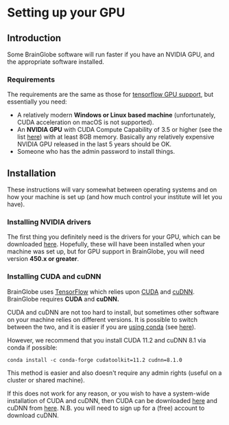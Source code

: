 # Setting up your GPU

## Introduction
Some BrainGlobe software will run faster if you have an NVIDIA GPU, and the appropriate software installed.

### Requirements

The requirements are the same as those for [tensorflow GPU support](https://www.tensorflow.org/install/gpu), but essentially you need:

* A relatively modern **Windows or Linux based machine** (unfortunately, CUDA acceleration on macOS is not supported).
* An **NVIDIA GPU** with CUDA Compute Capability of 3.5 or higher (see the list
[here](https://en.wikipedia.org/wiki/CUDA)) with at least 8GB memory. Basically any relatively expensive NVIDIA GPU 
released in the last 5 years should be OK.
* Someone who has the admin password to install things.

## Installation

These instructions will vary somewhat between operating systems and on how your machine is set up (and how much control 
your institute will let you have).

### Installing NVIDIA drivers

The first thing you definitely need is the drivers for your GPU, which can be downloaded 
[here](https://www.nvidia.com/download/index.aspx?lang=en-us). Hopefully, these will have been installed when your 
machine was set up, but for GPU support in BrainGlobe, you will need version **450.x or greater**.

### Installing CUDA and cuDNN

BrainGlobe uses [TensorFlow](https://www.tensorflow.org/) which relies upon [CUDA](https://en.wikipedia.org/wiki/CUDA) 
and [cuDNN](https://developer.nvidia.com/cudnn). BrainGlobe requires **CUDA** and **cuDNN.**

CUDA and cuDNN are not too hard to install, but sometimes other software on your machine relies on different versions. 
It is possible to switch between the two, and it is easier if you are [using conda](gpu) 
(see [here](https://blog.kovalevskyi.com/multiple-version-of-cuda-libraries-on-the-same-machine-b9502d50ae77)).

However, we recommend that you install CUDA 11.2 and cuDNN 8.1 via conda if possible:

```
conda install -c conda-forge cudatoolkit=11.2 cudnn=8.1.0
```

This method is easier and also doesn't require any admin rights (useful on a cluster or shared machine).

If this does not work for any reason, or you wish to have a system-wide installation of CUDA and cuDNN, then CUDA can 
be downloaded [here](https://developer.nvidia.com/cuda-toolkit-archive) and cuDNN from 
[here](https://developer.nvidia.com/cudnn). N.B. you will need to sign up for a (free) account to download cuDNN.
